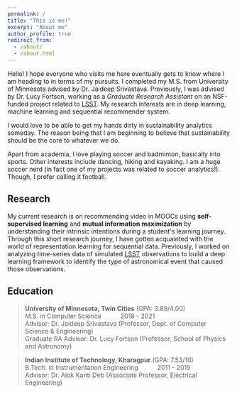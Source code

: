 ```yaml
---
permalink: /
title: "This is me!"
excerpt: "About me"
author_profile: true
redirect_from: 
  - /about/
  - /about.html
---
```


Hello! I hope everyone who visits me here eventually gets to know where I am heading to in terms of my pursuits. I completed my M.S. from University of Minnesota advised by Dr. Jaideep Srivastava. Previously, I was advised by Dr. Lucy Fortson, working as a *Graduate Research Assistant* on an NSF-funded project related to [LSST](https://www.lsst.org/). My research interests are in deep learning, machine learning and sequential recommender system.

I would love to be able to get my hands dirty in sustainability analytics someday. The reason being that I am beginning to believe that sustainability should be the core to whatever we do.

Apart from academia, I love playing soccer and badminton, basically into sports. Other interests include dancing, hiking and kayaking. I am a huge soccer nerd (in fact one of my projects was related to soccer analytics!). Though, I prefer calling it football.

## Research

My current research is on recommending video in MOOCs using **self-supervised learning** and **mutual information maximization** by understanding their intrinsic intentions during a student's learning journey. Through this short research journey, I have gotten acquainted with the world of representation learning for sequential data. Previously, I worked on analyzing time-series data of simulated [LSST](https://www.lsst.org/) observations to build a deep learning framework to identify the type of astronomical event that caused those observations.

## Education

> **University of Minnesota, Twin Cities** (GPA: 3.89/4.00)  <br/>
> M.S. in Computer Science  &nbsp; &nbsp; &nbsp; &nbsp; &nbsp; 2018 - 2021 <br/>
Advisor: Dr. Jaideep Srivastava (Professor, Dept. of Computer Science & Engineering)<br/>
Graduate RA Advisor: Dr. Lucy Fortson (Professor, School of Physics and Astronomy)<br/>

> **Indian Institute of Technology, Kharagpur** (GPA: 7.53/10) <br/>
> B.Tech. in Instrumentation Engineering  &nbsp; &nbsp; &nbsp; &nbsp; &nbsp; 2011 - 2015 <br/>
Advisor: Dr. Alok Kanti Deb (Associate Professor, Electrical Engineering)<br/>
